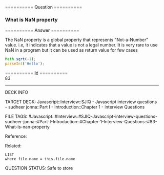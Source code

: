 ========== Question ==========  

### What is NaN property  

========== Answer ==========  

The NaN property is a global property that represents "Not-a-Number" value. i.e, It indicates that a value is not a legal number. It is very rare to use NaN in a program but it can be used as return value for few cases

```javascript
Math.sqrt(-1);
parseInt('Hello');
```

========== Id ==========  
83

---

DECK INFO

TARGET DECK: Javascript::Interview::SJIQ - Javascript interview questions - sudheer jonna::Part I - Introduction::Chapter 1 - Interview Questions

FILE TAGS: #Javascript::#Interview::#SJIQ-Javascript-interview-questions-sudheer-jonna::#Part-I-Introduction::#Chapter-1-Interview-Questions::#83-What-is-nan-property

Reference:

Related:

```dataview
LIST
where file.name = this.file.name
```

QUESTION STATUS: Safe to store
